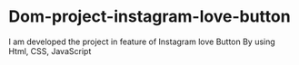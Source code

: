 # Dom-project-instagram-love-button
I am developed the project in feature of Instagram love Button By using Html, CSS, JavaScript
